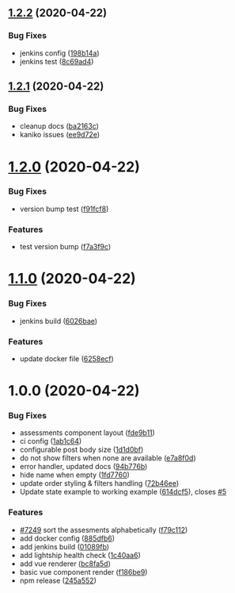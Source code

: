 ## [1.2.2](https://github.com/molgenis/pdf-generator/compare/v1.2.1...v1.2.2) (2020-04-22)


### Bug Fixes

* jenkins config ([198b14a](https://github.com/molgenis/pdf-generator/commit/198b14a3aa8e3548b0f7e406101698632d82d827))
* jenkins test ([8c69ad4](https://github.com/molgenis/pdf-generator/commit/8c69ad47fdc41b3cfd8435f8865b3fa92b8338ff))

## [1.2.1](https://github.com/molgenis/pdf-generator/compare/v1.2.0...v1.2.1) (2020-04-22)


### Bug Fixes

* cleanup docs ([ba2163c](https://github.com/molgenis/pdf-generator/commit/ba2163c9935f8419476279134547f817ef32b095))
* kaniko issues ([ee9d72e](https://github.com/molgenis/pdf-generator/commit/ee9d72e040c2640ebd16f55f3d7883c6554bb9dc))

# [1.2.0](https://github.com/molgenis/pdf-generator/compare/v1.1.0...v1.2.0) (2020-04-22)


### Bug Fixes

* version bump test ([f91fcf8](https://github.com/molgenis/pdf-generator/commit/f91fcf8e16430104e35438e8b2c5c353d36a449d))


### Features

* test version bump ([f7a3f9c](https://github.com/molgenis/pdf-generator/commit/f7a3f9c18d649668df4fd4d50f52cdebfb6a181c))

# [1.1.0](https://github.com/molgenis/pdf-generator/compare/v1.0.0...v1.1.0) (2020-04-22)


### Bug Fixes

* jenkins build ([6026bae](https://github.com/molgenis/pdf-generator/commit/6026baeed85179076609d5bf7dc9e8ec52917511))


### Features

* update docker file ([6258ecf](https://github.com/molgenis/pdf-generator/commit/6258ecf8786531256d90c22e23f22f86a3693c6f))

# 1.0.0 (2020-04-22)


### Bug Fixes

* assessments component layout ([fde9b11](https://github.com/molgenis/pdf-generator/commit/fde9b11c342bfc88ef2f3caf031bb010596faa18))
* ci config ([1ab1c64](https://github.com/molgenis/pdf-generator/commit/1ab1c6430f371fc09ccbb8b8b124e9b5f8847582))
* configurable post body size ([1d1d0bf](https://github.com/molgenis/pdf-generator/commit/1d1d0bf6d4ae3ca4e8cf2fe481a483ee327bdea2))
* do not show filters when none are available ([e7a8f0d](https://github.com/molgenis/pdf-generator/commit/e7a8f0d1c143c6d9f1cee823ff3d11eefbec23dd))
* error handler, updated docs ([94b776b](https://github.com/molgenis/pdf-generator/commit/94b776b44bb71ea5aadf272ca45febee79dd6cb5))
* hide name when empty ([1fd7760](https://github.com/molgenis/pdf-generator/commit/1fd776077aff0307b1b90b09ff815faba86ad1a2))
* update order styling & filters handling ([72b46ee](https://github.com/molgenis/pdf-generator/commit/72b46ee00670482207e7a486201a82e1ead94823))
* Update state example to working example ([614dcf5](https://github.com/molgenis/pdf-generator/commit/614dcf53d46c6dde4c376c51481f6930d407d937)), closes [#5](https://github.com/molgenis/pdf-generator/issues/5)


### Features

* [#7249](https://github.com/molgenis/pdf-generator/issues/7249) sort the assesments alphabetically ([f79c112](https://github.com/molgenis/pdf-generator/commit/f79c11228e378bd4d0173f397f033a0a32ddcc9b))
* add docker config ([885dfb6](https://github.com/molgenis/pdf-generator/commit/885dfb64fb88c09e8ad7b5b3ff8ac80f2fbfdbab))
* add jenkins build ([01089fb](https://github.com/molgenis/pdf-generator/commit/01089fbd38d68303dfe7267db43d370dcd825283))
* add lightship health check ([1c40aa6](https://github.com/molgenis/pdf-generator/commit/1c40aa6584ad6f725a3649b602a17429b6e2784a))
* add vue renderer ([bc8fa5d](https://github.com/molgenis/pdf-generator/commit/bc8fa5d8bbe43f08843a41d6542995dfa7c68cc9))
* basic vue component render ([f186be9](https://github.com/molgenis/pdf-generator/commit/f186be9bf0e863899c9cd0119a6222ee6961296b))
* npm release ([245a552](https://github.com/molgenis/pdf-generator/commit/245a55264e5e360b739d73ad5bfce6c028b748d9))
